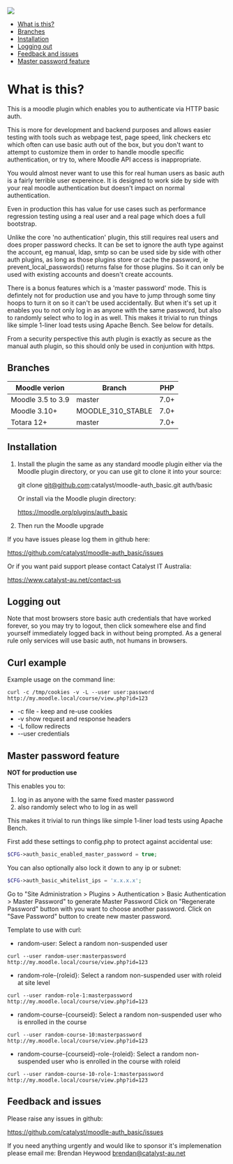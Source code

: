 <a href="https://travis-ci.org/catalyst/moodle-auth_basic">
<img src="https://travis-ci.org/catalyst/moodle-auth_basic.svg?branch=master">
</a>

* [What is this?](#what-is-this)
* [Branches](#branches)
* [Installation](#installation)
* [Logging out](#logging-out)
* [Feedback and issues](#feedback-and-issues)
* [Master password feature](#master-password-feature)

What is this?
========================

This is a moodle plugin which enables you to authenticate via HTTP basic auth.

This is more for development and backend purposes and allows easier testing with tools such as webpage test, page speed, link checkers etc which often can use basic auth out of the box, but you don't want to attempt to customize them in order to handle moodle specific authentication, or try to, where Moodle API access is inappropriate.

You would almost never want to use this for real human users as basic auth is a fairly terrible user expereince. It is designed to work side by side with your real moodle authentication but doesn't impact on normal authentication.

Even in production this has value for use cases such as performance regression testing using a real user and a real page which does a full bootstrap.

Unlike the core 'no authentication' plugin, this still requires real users and does proper password checks. It can be set to ignore the auth type against the account, eg manual, ldap, smtp so can be used side by side with other auth plugins, as long as those plugins store or cache the password, ie prevent_local_passwords() returns false for those plugins. So it can only be used with existing accounts and doesn't create accounts.

There is a bonus features which is a 'master password' mode. This is defintely not for production use and you have to jump through some tiny hoops to turn it on so it can't be used accidentally. But when it's set up it enables you to not only log in as anyone with the same password, but also to randomly select who to log in as well. This makes it trivial to run things like simple 1-liner load tests using Apache Bench. See below for details.


From a security perspective this auth plugin is exactly as secure as the manual auth plugin, so this should only be used in conjuntion with https.

Branches
--------

| Moodle verion     | Branch             | PHP  |
| ----------------- | -------------------| ---- |
| Moodle 3.5 to 3.9 | master             | 7.0+ |
| Moodle 3.10+      | MOODLE_310_STABLE  | 7.0+ |
| Totara 12+        | master             | 7.0+ |


Installation
------------

1. Install the plugin the same as any standard moodle plugin either via the
Moodle plugin directory, or you can use git to clone it into your source:

     git clone git@github.com:catalyst/moodle-auth_basic.git auth/basic

    Or install via the Moodle plugin directory:
    
     https://moodle.org/plugins/auth_basic

2. Then run the Moodle upgrade

If you have issues please log them in github here:

https://github.com/catalyst/moodle-auth_basic/issues

Or if you want paid support please contact Catalyst IT Australia:

https://www.catalyst-au.net/contact-us


Logging out
-----------

Note that most browsers store basic auth credentials that have worked forever, so you may try to logout, then click somewhere else and find yourself immediately logged back in without being prompted. As a general rule only services will use basic auth, not humans in browsers.

Curl example
------------

Example usage on the command line:

```curl -c /tmp/cookies -v -L --user user:password http://my.moodle.local/course/view.php?id=123```

 * -c file - keep and re-use cookies
 * -v show request and response headers
 * -L follow redirects
 * --user credentials
 
 
 Master password feature
 ------------
 
**NOT for production use**

This enables you to:

1) log in as anyone with the same fixed master password
2) also randomly select who to log in as well

This makes it trivial to run things like simple 1-liner load tests using Apache Bench.
 
First add these settings to config.php to protect against accidental use:

```php
$CFG->auth_basic_enabled_master_password = true;
```

You can also optionally also lock it down to any ip or subnet:

```php
$CFG->auth_basic_whitelist_ips = 'x.x.x.x';
```

Go to "Site Administration > Plugins > Authentication > Basic Authentication > Master Password" to generate Master Password
Click on "Regenerate Password" button with you want to choose another password.
Click on "Save Password" button to create new master password.

Template to use with curl:

* random-user: Select a random non-suspended user

```curl --user random-user:masterpassword http://my.moodle.local/course/view.php?id=123```

* random-role-{roleid}: Select a random non-suspended user with roleid at site level

```curl --user random-role-1:masterpassword http://my.moodle.local/course/view.php?id=123```

* random-course-{courseid}: Select a random non-suspended user who is enrolled in the course

```curl --user random-course-10:masterpassword http://my.moodle.local/course/view.php?id=123```

* random-course-{courseid}-role-{roleid}: Select a random non-suspended user who is enrolled in the course with roleid
 
```curl --user random-course-10-role-1:masterpassword http://my.moodle.local/course/view.php?id=123```


Feedback and issues
-------------------

Please raise any issues in github:

https://github.com/catalyst/moodle-auth_basic/issues

If you need anything urgently and would like to sponsor it's implemenation please email me: Brendan Heywood brendan@catalyst-au.net
